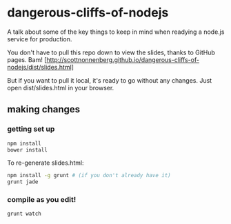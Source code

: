 dangerous-cliffs-of-nodejs
===========================

A talk about some of the key things to keep in mind when readying a node.js service for production.

You don't have to pull this repo down to view the slides, thanks to GitHub pages. Bam! [http://scottnonnenberg.github.io/dangerous-cliffs-of-nodejs/dist/slides.html]

But if you want to pull it local, it's ready to go without any changes. Just open dist/slides.html in your browser.

## making changes

### getting set up

```bash
npm install
bower install
```

To re-generate slides.html:

```bash
npm install -g grunt # (if you don't already have it)
grunt jade
```

### compile as you edit!

```
grunt watch
```
